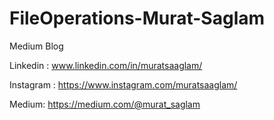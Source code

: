 # FileOperations-Murat-Saglam
Medium Blog 

Linkedin : www.linkedin.com/in/muratsaaglam/

Instagram : https://www.instagram.com/muratsaaglam/ 

Medium: https://medium.com/@murat_saglam
